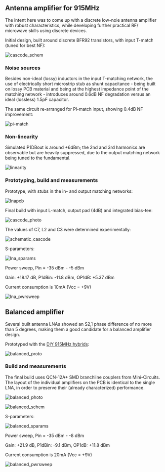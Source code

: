 ## Antenna amplifier for 915MHz

The intent here was to come up with a discrete low-noie antenna amplifier with robust characteristics, while developing further practical RF/ microwave skills using discrete devices.

Initial design, built around discrete BFR92 transistors, with input T-match (tuned for best NF):

![cascode_schem](cascode_schem.png)

### Noise sources

Besides non-ideal (lossy) inductors in the input T-matching network, the use of electrically short microstrip stub as shunt capacitance - being built on lossy PCB material and being at the highest impedance point of the matching network - introduces around 0.6dB NF degradation versus an ideal (lossless) 1.5pF capacitor.

The same circuit re-arranged for PI-match input, showing 0.4dB NF improvement:

![pi-match](pi-match.png)  

### Non-linearity

Simulated P1DBout is around +6dBm; the 2nd and 3rd harmonics are observable but are heavily suppressed, due to the output matching network being tuned to the fundamental.

![linearity](hb2.png)  

### Prototyping, build and measurements

Prototype, with stubs in the in- and output matching networks:

![lnapcb](lnapcb.jpg)

Final build with input L-match, output pad (4dB) and integrated bias-tee:

![cascode_photo](cascode_photo.jpg)

The values of C7, L2 and C3 were determined experimentally:

![schematic_cascode](schematic_cascode.png)

S-parameters:

![lna_sparams](lna_sparams.png)

Power sweep, Pin = -35 dBm - -5 dBm

Gain: +18.17 dB, P1dBin: -11.8 dBm, OP1dB: +5.37 dBm

Current consumption is 10mA (Vcc = +9V)

![lna_pwrsweep](lna_pwrsweep.png)



## Balanced amplifier

Several built antenna LNAs showed an S2,1 phase difference of no more than 5 degrees, making them a good candidate for a balanced amplifier design.

Prototyped with the [DIY 915MHz hybrids](https://github.com/szoftveres/RF_Microwave/tree/main/Microstrip/Hybrid):

![balanced_proto](balanced_proto.jpg)

### Build and measurements

The final build uses QCN-12A+ SMD branchline couplers from Mini-Circuits. The layout of the individual amplifiers on the PCB is identical to the single LNA, in order to preserve their (already characterized) performance.

![balanced_photo](balanced_photo.jpg)

![balanced_schem](balanced_schem.png)

S-parameters:

![balanced_sparams](balanced_sparams.png)

Power sweep, Pin = -35 dBm - -8 dBm

Gain: +21.9 dB, P1dBin: -9.1 dBm, OP1dB: +11.8 dBm

Current consumption is 20mA (Vcc = +9V)

![balanced_pwrsweep](balanced_pwrsweep.png)


